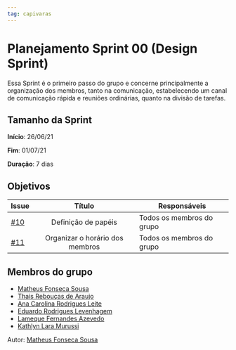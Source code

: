```yaml
---
tag: capivaras
---
```

# Planejamento Sprint 00 (Design Sprint)

Essa Sprint é o primeiro passo do grupo e concerne principalmente a organização dos membros, tanto na comunicação, estabelecendo um canal de comunicação rápida e reuniões ordinárias, quanto na divisão de tarefas.

## Tamanho da Sprint

**Início**: 26/06/21

**Fim**: 01/07/21

**Duração**: 7 dias

## Objetivos

| Issue |            Título            |        Responsáveis         | 
|-------|:----------------------------:|-----------------------------|
| [#10](https://github.com/fga-eps-mds/2021-1-Bot/issues/10) | Definição de papéis | Todos os membros do grupo |
| [#11](https://github.com/fga-eps-mds/2021-1-Bot/issues/11) | Organizar o horário dos membros | Todos os membros do grupo |

## Membros do grupo

- [Matheus Fonseca Sousa](https://github.com/gatotabaco)
- [Thais Rebouças de Araujo](https://github.com/Thais-ra)
- [Ana Carolina Rodrigues Leite](https://github.com/AnaCarolinaRodriguesLeite)
- [Eduardo Rodrigues Levenhagem](https://github.com/MegahNevel)
- [Lameque Fernandes Azevedo](https://github.com/LamequeFernandes)
- [Kathlyn Lara Murussi](https://github.com/klmurussi)

Autor: [Matheus Fonseca Sousa](https://github.com/gatotabaco)


